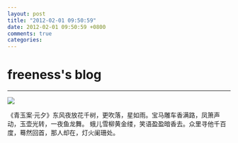 ```yaml
---
layout: post
title: "2012-02-01 09:50:59"
date: 2012-02-01 09:50:59 +0800
comments: true
categories: 
---
```


# freeness's blog

----------

![](http://okqmqrbgo.bkt.clouddn.com/201202010950591.jpg)

>
《青玉案·元夕》东风夜放花千树，更吹落，星如雨。宝马雕车香满路，凤箫声动，玉壶光转，一夜鱼龙舞。 蛾儿雪柳黄金缕，笑语盈盈暗香去。众里寻他千百度，蓦然回首，那人却在，灯火阑珊处。
